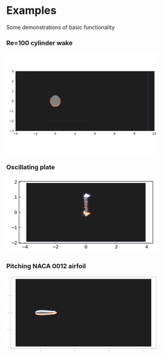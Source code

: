 # Examples

Some demonstrations of basic functionality

### Re=100 cylinder wake
<img src="cyl_100.gif" alt="Cylinder wake" width="400"/>

### Oscillating plate

<img src="osc_plate.gif" alt="Oscillating plate" width="400"/>

### Pitching NACA 0012 airfoil

<img src="pitching_naca.gif" alt="Pitching 0012" width="400"/>
